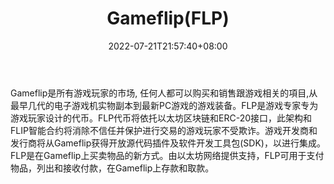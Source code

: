 ﻿---
weight: 
title: "Gameflip(FLP)"
description: "Gameflip是所有游戏玩家的市场, 任何人都可以购买和销售跟游戏相关的項目,从最早几代的电子游戏机实物副本到最新PC游戏的游戏装备"
date: 2022-07-21T21:57:40+08:00
lastmod: 2022-07-21T16:45:40+08:00
draft: false
authors: ["浮尘"]
featuredImage: "gameflipflp.webp"
link: "https://gameflip.com/"
tags: ["数字代币","Gameflip(FLP)"]
categories: ["navigation"]
navigation: ["数字代币"]
lightgallery: true
toc: true
pinned: false
recommend: false
recommend1: false
---
Gameflip是所有游戏玩家的市场, 任何人都可以购买和销售跟游戏相关的項目,从最早几代的电子游戏机实物副本到最新PC游戏的游戏装备。FLP是游戏专家专为游戏玩家设计的代币。FLP代币将依托以太坊区块链和ERC-20接口，此架构和FLIP智能合约将消除不信任并保护进行交易的游戏玩家不受欺诈。游戏开发商和发行商将从Gameflip获得开放源代码插件及软件开发工具包(SDK)，以进行集成。FLP是在Gameflip上买卖物品的新方式。由以太坊网络提供支持，FLP可用于支付物品，列出和接收付款，在Gameflip上存款和取款。
